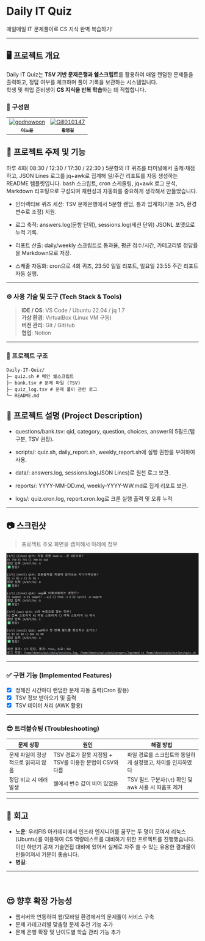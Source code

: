 # Daily IT Quiz
 매일매일 IT 문제풀이로 CS 지식 완벽 복습하기!

---

## 🖥️ 프로젝트 개요
Daily IT Quiz는 **TSV 기반 문제은행과 쉘스크립트**를 활용하여 매일 랜덤한 문제들을 출력하고, 정답 여부를 체크하며 풀이 기록을 보관하는 시스템입니다. <br> 학생 및 취업 준비생이 **CS 지식을 반복 학습**하는 데 적합합니다.
### 👥 구성원
<table align="center">
  <tr>
    <td align="center">
       <a href="https://github.com/GodNowoon">
        <img src="https://github.com/GodNowoon.png" width="100px;" alt="godnowoon"/><br />
        <sub><b>이노운</b></sub>
      </a>
    </td>
    <td align="center">
      <a href="https://github.com/Gill010147">
        <img src="https://github.com/Gill010147.png" width="100px;" alt="Gill010147"/><br />
        <sub><b>황병길</b></sub>
      </a>
    </td>
  </tr>
</table>

## 📝 프로젝트 주제 및 기능

하루 4회( 08:30 / 12:30 / 17:30 / 22:30 ) 5문항의 IT 퀴즈를 터미널에서 출제·채점하고, JSON Lines 로그를 jq+awk로 집계해 일/주간 리포트를 자동 생성하는 README 템플릿입니다.
bash 스크립트, cron 스케줄링, jq+awk 로그 분석, Markdown 리포팅으로 구성되며 재현성과 자동화를 중요하게 생각해서 만들었습니다.

- 인터랙티브 퀴즈 세션: TSV 문제은행에서 5문항 랜덤, 통과 임계치(기본 3/5, 환경변수로 조정) 지원.

- 로그 축적: answers.log(문항 단위), sessions.log(세션 단위) JSONL 포맷으로 누적 기록.

- 리포트 산출: daily/weekly 스크립트로 통과율, 평균 점수/시간, 카테고리별 정답률을 Markdown으로 저장.

- 스케줄 자동화: cron으로 4회 퀴즈, 23:50 일일 리포트, 일요일 23:55 주간 리포트 자동 실행.

---

### ⚙ 사용 기술 및 도구 (Tech Stack & Tools)

> **IDE / OS**: VS Code / Ubuntu 22.04 / jq 1.7 <br>
> **가상 환경**: VirtualBox (Linux VM 구동) <br>
> **버전 관리**: Git / GitHub <br>
> **협업**: Notion <br>

---

### 📝 프로젝트 구조
```
Daily-IT-Quiz/
├─ quiz.sh # 메인 쉘스크립트
├─ bank.tsv # 문제 파일 (TSV)
├─ quiz_log.tsv # 문제 풀이 관련 로그
└─ README.md
```

## 📂 프로젝트 설명 (Project Description)

- questions/bank.tsv: qid, category, question, choices, answer의 5필드(탭 구분, TSV 권장).

- scripts/: quiz.sh, daily_report.sh, weekly_report.sh에 실행 권한을 부여하여 사용.

- data/: answers.log, sessions.log(JSON Lines)로 원천 로그 보관.

- reports/: YYYY-MM-DD.md, weekly-YYYY-WW.md로 집계 리포트 보관.

- logs/: quiz.cron.log, report.cron.log로 크론 실행 출력 및 오류 누적

---

## 📷 스크린샷

> 프로젝트 주요 화면을 캡처해서 아래에 첨부

![screenshot](./itquiz.png)

---

### ✅ 구현 기능 (Implemented Features)

- [x] 정해진 시간마다 랜덤한 문제 자동 출력(Cron 활용)
- [x] TSV 정보 받아오기 및 출력
- [x] TSV 데이터 처리 (AWK 활용)

---

### 😎 트러블슈팅 (Troubleshooting)

| 문제 상황 | 원인 | 해결 방법 |
|-----------|------|-----------|
| 문제 파일이 정상적으로 읽히지 않음 | TSV 경로가 잘못 지정됨 + TSV를 이용한 문법이 CSV와 다름 | 파일 경로를 스크립트와 동일하게 설정했고, 차이를 인지하였다 |
| 정답 비교 시 에러 발생 | 쉘에서 변수 값이 비어 있었음 | TSV 필드 구분자(`\t`) 확인 및 awk 사용 시 따옴표 제거 |

---

## 🧠 회고

- **노운**: 우리FIS 아카데미에서 인프라 엔지니어를 꿈꾸는 두 명이 모여서 리눅스(Ubuntu)를 이용하여 CS 역량테스트를 대비하기 위한 프로젝트를 진행했습니다. 이번 하반기 공채 기술면접 대비에 있어서 실제로 자주 쓸 수 있는 유용한 결과물이 만들어져서 기분이 좋습니다.
- **병길**: 

---


<br>


## 😍 향후 확장 가능성

- 웹서버와 연동하여 웹/모바일 환경에서의 문제풀이 서비스 구축  
- 문제 카테고리별 맞춤형 문제 추천 기능 추가  
- 문제 은행 확장 및 난이도별 학습 관리 기능 추가

